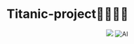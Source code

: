 # Titanic-project🚢🚢🌊🌊

<p align="center">
  <img src="<p align="center">
  <img src="https://media2.giphy.com/media/v1.Y2lkPTc5MGI3NjExcDYzamQyM3NhY3A1YXE4ZmltbGtkMDM4azR4Z2NpdjE3eDQwcm53MSZlcD12MV9pbnRlcm5hbF9naWZfYnlfaWQmY3Q9Zw/OJw4CDbtu0jde/giphy.gif" alt="AI" />
</p>
